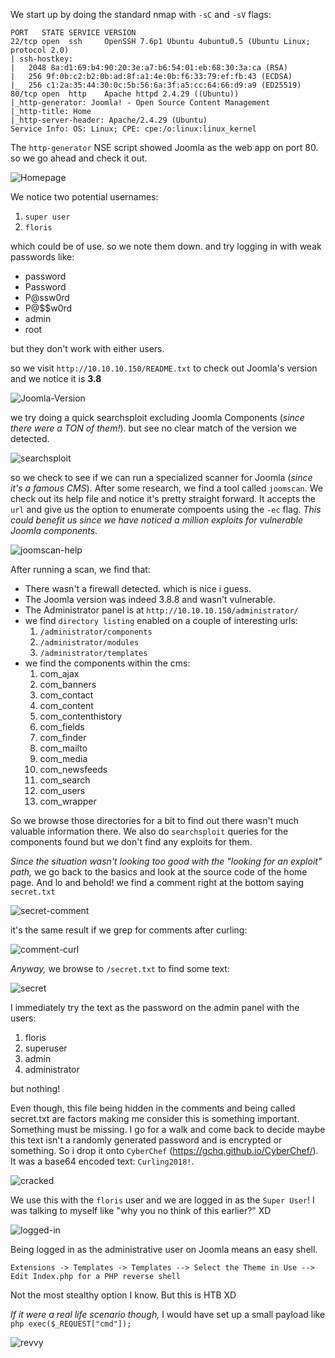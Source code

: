 We start up by doing the standard nmap with `-sC` and `-sV` flags:
```
PORT   STATE SERVICE VERSION
22/tcp open  ssh     OpenSSH 7.6p1 Ubuntu 4ubuntu0.5 (Ubuntu Linux; protocol 2.0)
| ssh-hostkey: 
|   2048 8a:d1:69:b4:90:20:3e:a7:b6:54:01:eb:68:30:3a:ca (RSA)
|   256 9f:0b:c2:b2:0b:ad:8f:a1:4e:0b:f6:33:79:ef:fb:43 (ECDSA)
|_  256 c1:2a:35:44:30:0c:5b:56:6a:3f:a5:cc:64:66:d9:a9 (ED25519)
80/tcp open  http    Apache httpd 2.4.29 ((Ubuntu))
|_http-generator: Joomla! - Open Source Content Management
|_http-title: Home
|_http-server-header: Apache/2.4.29 (Ubuntu)
Service Info: OS: Linux; CPE: cpe:/o:linux:linux_kernel
```
The `http-generator` NSE script showed Joomla as the web app on port 80. so we go ahead and check it out.

![Homepage](Homepage.jpg)

We notice two potential usernames:
1. `super user`
2. `floris`

which could be of use. so we note them down. and try logging in with weak passwords like:
- password
- Password
- P@ssw0rd
- P@$$w0rd
- admin
- root

but they don't work with either users.

so we visit `http://10.10.10.150/README.txt` to check out Joomla's version and we notice it is **3.8**

![Joomla-Version](Joomla-Version.jpg)

we try doing a quick searchsploit excluding Joomla Components (*since there were a TON of them!*). but see no clear match of the version we detected.

![searchsploit](searchsploit.jpg)

so we check to see if we can run a specialized scanner for Joomla (*since it's a famous CMS*). After some research, we find a tool called `joomscan`. We check out its help file and notice it's pretty straight forward. It accepts the `url` and give us the option to enumerate compoents using the `-ec` flag. *This could benefit us since we have noticed a million exploits for vulnerable Joomla components*.

![joomscan-help](joomscan-help.jpg)

After running a scan, we find that:
- There wasn't a firewall detected. which is nice i guess.
- The Joomla version was indeed 3.8.8 and wasn't vulnerable.
- The Administrator panel is at `http://10.10.10.150/administrator/`
- we find `directory listing` enabled on a couple of interesting urls:
	1. `/administrator/components`
	2. `/administrator/modules`
	3. `/administrator/templates`
- we find the components within the cms:
	1. com_ajax
	2. com_banners
	3. com_contact
	4. com_content
	5. com_contenthistory
	6. com_fields
	7. com_finder
	8. com_mailto
	9. com_media
	10. com_newsfeeds
	11. com_search
	12. com_users
	13. com_wrapper

So we browse those directories for a bit to find out there wasn't much valuable information there.
We also do `searchsploit` queries for the components found but we don't find any exploits for them.

*Since the situation wasn't looking too good with the "looking for an exploit" path,* we go back to the basics and look at the source code of the home page.
And lo and behold! we find a comment right at the bottom saying `secret.txt`

![secret-comment](secret-comment.jpg)

it's the same result if we grep for comments after curling:

![comment-curl](comment-curl.jpg)

*Anyway,* we browse to `/secret.txt` to find some text:

![secret](secret.jpg)

I immediately try the text as the password on the admin panel with the users:
1. floris
2. superuser
3. admin
4. administrator

but nothing!

Even though, this file being hidden in the comments and being called secret.txt are factors making me consider this is something important. Something must be missing. I go for a walk and come back to decide maybe this text isn't a randomly generated password and is encrypted or something. So i drop it onto `CyberChef` (https://gchq.github.io/CyberChef/). It was a base64 encoded text: `Curling2018!`.

![cracked](cracked.jpg)

We use this with the `floris` user and we are logged in as the `Super User`! I was talking to myself like "why you no think of this earlier?" XD

![logged-in](logged-in.jpg)

Being logged in as the administrative user on Joomla means an easy shell.

`Extensions -> Templates -> Templates --> Select the Theme in Use --> Edit Index.php for a PHP reverse shell`

Not the most stealthy option I know. But this is HTB XD

*If it were a real life scenario though,* I would have set up a small payload like `php exec($_REQUEST["cmd"]);`

![revvy](revvy.jpg)